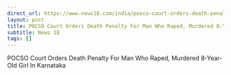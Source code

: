 ```yaml
---
direct_url: https://www.news18.com/india/posco-court-orders-death-penalty-for-man-who-raped-murdered-8-year-old-girl-in-karnataka-ws-l-9603101.html
layout: post
title: POCSO Court Orders Death Penalty For Man Who Raped, Murdered 8-Year-Old Girl In Karnataka
subtitle: News 18
tags: []
---
```


POCSO Court Orders Death Penalty For Man Who Raped, Murdered 8-Year-Old Girl In Karnataka
